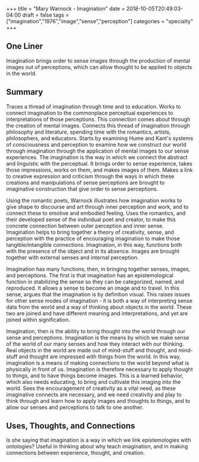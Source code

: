 +++
title = "Mary Warnock - Imagination"
date = 2018-10-05T20:49:03-04:00
draft = false
tags = ["imagination","1976","image","sense","perception"]
categories = "specialty"
+++
## One Liner
Imagination brings order to sense images through the production of mental images out of perceptions, which can allow thought to be applied to objects in the world. 

## Summary
Traces a thread of imagination through time and to education. Works to connect imagination to the commonplace perceptual experiences to interpretations of those perceptions. This connection comes about through the creation of mental images. Connects this thread of imagination through philosophy and literature, spending time with the romantics, artists, philosophers, and educators. Starts by examining Hume and Kant's systems of consciousness and perception to examine how we construct our world through imagination through the application of mental images to our sense experiences. The imagination is the way in which we connect the abstract and linguistic with the perceptual. It brings order to sense experience, takes those impressions, works on them, and makes images of them. Makes a link to creative expression and criticism through the ways in which these creations and manipulations of sense perceptions are brought to imaginative construction that give order to sense perceptions.

Using the romantic poets, Warnock illustrates how imagination works to give shape to discourse and art through inner perception and work, and to connect these to emotive and embodied feeling. Uses the romantics, and their developed sense of the individual poet and creator, to make this concrete connection between outer perception and inner sense. Imagination helps to bring together a theory of creativity, sense, and perception with the practice of encouraging imagination to make those tangible/intangible connections. Imagination, in this way, functions both with the presence of the object and in its absence. Images are brought together with external senses and internal perception.

Imagination has many functions, then, in bringing together senses, images, and perceptions. The first is that imagination has an epistemological function in stabilizing the sense so they can be categorized, named, and reproduced. It allows a sense to become an image and to travel. In this sense, argues that the imagination is by definition visual. This raises issues for other sense modes of imagination - it is both a way of interpreting sense data from the world and a way of thinking about objects in the world. These two are joined and have different meaning and interpretations, and yet are joined within signification.

Imagination, then is the ability to bring thought into the world through our sense and perceptions. Imagination is the means by which we make sense of the world of our many senses and how they interact with our thinking. Real objects in the world are made out of mind-stuff and thought, and mind-stuff and thought are impressed with things from the world. In this way, imagination is a means of making connections to the world beyond what is physically in front of us. Imagination is therefore necessary to apply thought to things, and to have things become images. This is a learned behavior, which also needs educating, to bring and cultivate this imaging into the world. Sees the encouragement of creativity as a vital need, as these imaginative connects are necessary, and we need creativity and play to think through and learn how to apply images and thoughts to things, and to allow our senses and perceptions to talk to one another.

## Uses, Thoughts, and Connections
Is she saying that imagination is a way in which we link epistemologies with ontologies? Useful in thinking about why teach imagination, and in making connections between experience, thought, and creation.
